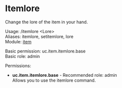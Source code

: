 Itemlore
====
Change the lore of the item in your hand.

Usage: /itemlore \<Lore\><br>
Aliases: itemlore, setitemlore, lore<br>
Module: [item](../modules/item.md)<br>

Basic permission: uc.item.itemlore.base<br>
Basic role: admin<br>

Permissions: <br>
* **uc.item.itemlore.base** - Recommended role: admin<br>Allows you to use the itemlore command.
